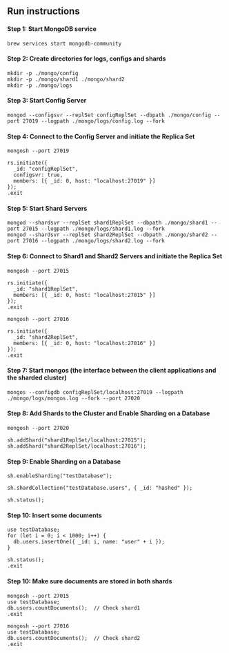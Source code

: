 ## Run instructions

#### Step 1: Start MongoDB service
```shell
brew services start mongodb-community
```

#### Step 2: Create directories for logs, configs and shards
```shell
mkdir -p ./mongo/config
mkdir -p ./mongo/shard1 ./mongo/shard2
mkdir -p ./mongo/logs
```

#### Step 3: Start Config Server
```shell
mongod --configsvr --replSet configReplSet --dbpath ./mongo/config --port 27019 --logpath ./mongo/logs/config.log --fork
```

#### Step 4: Connect to the Config Server and initiate the Replica Set
```shell
mongosh --port 27019

rs.initiate({
  _id: "configReplSet",
  configsvr: true,
  members: [{ _id: 0, host: "localhost:27019" }]
});
.exit
```

#### Step 5: Start Shard Servers
```shell
mongod --shardsvr --replSet shard1ReplSet --dbpath ./mongo/shard1 --port 27015 --logpath ./mongo/logs/shard1.log --fork
mongod --shardsvr --replSet shard2ReplSet --dbpath ./mongo/shard2 --port 27016 --logpath ./mongo/logs/shard2.log --fork
```

#### Step 6: Connect to Shard1 and Shard2 Servers and initiate the Replica Set
```shell
mongosh --port 27015

rs.initiate({
  _id: "shard1ReplSet",
  members: [{ _id: 0, host: "localhost:27015" }]
});
.exit
```
```shell
mongosh --port 27016

rs.initiate({
  _id: "shard2ReplSet",
  members: [{ _id: 0, host: "localhost:27016" }]
});
.exit
```

#### Step 7: Start mongos (the interface between the client applications and the sharded cluster)
```shell
mongos --configdb configReplSet/localhost:27019 --logpath ./mongo/logs/mongos.log --fork --port 27020
```

#### Step 8: Add Shards to the Cluster and Enable Sharding on a Database
```shell
mongosh --port 27020

sh.addShard("shard1ReplSet/localhost:27015");
sh.addShard("shard2ReplSet/localhost:27016");
```

#### Step 9: Enable Sharding on a Database
```
sh.enableSharding("testDatabase");

sh.shardCollection("testDatabase.users", { _id: "hashed" });

sh.status();
```

#### Step 10: Insert some documents
```
use testDatabase;
for (let i = 0; i < 1000; i++) {
  db.users.insertOne({ _id: i, name: "user" + i });
}

sh.status();
.exit
```

#### Step 10: Make sure documents are stored in both shards
```shell
mongosh --port 27015
use testDatabase;
db.users.countDocuments();  // Check shard1
.exit
```

```shell
mongosh --port 27016
use testDatabase;
db.users.countDocuments();  // Check shard2
.exit
```